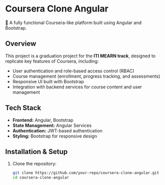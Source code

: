 # Coursera Clone Angular

🚀 A fully functional Coursera-like platform built using Angular and Bootstrap.

## Overview
This project is a graduation project for the **ITI MEARN track**, designed to replicate key features of Coursera, including:

- User authentication and role-based access control (RBAC)
- Course management (enrollment, progress tracking, and assessments)
- Responsive UI built with Bootstrap
- Integration with backend services for course content and user management

## Tech Stack
- **Frontend:** Angular, Bootstrap
- **State Management:** Angular Services
- **Authentication:** JWT-based authentication
- **Styling:** Bootstrap for responsive design

## Installation & Setup
1. Clone the repository:
   ```bash
   git clone https://github.com/your-repo/coursera-clone-angular.git
   cd coursera-clone-angular
